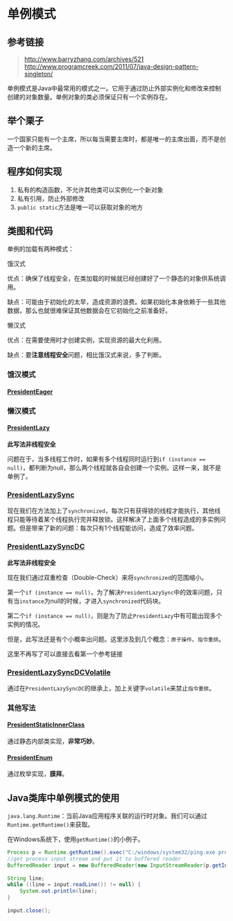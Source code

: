 # 单例模式
## 参考链接

> http://www.barryzhang.com/archives/521<br/>http://www.programcreek.com/2011/07/java-design-pattern-singleton/

单例模式是Java中最常用的模式之一。它用于通过防止外部实例化和修改来控制创建的对象数量。单例对象的类必须保证只有一个实例存在。

## 举个栗子
一个国家只能有一个主席，所以每当需要主席时，都是唯一的主席出面，而不是创造一个新的主席。

## 程序如何实现
1. 私有的构造函数，不允许其他类可以实例化一个新对象
2. 私有引用，防止外部修改
3. `public static`方法是唯一可以获取对象的地方

## 类图和代码

单例的加载有两种模式：

饿汉式

优点：确保了线程安全，在类加载的时候就已经创建好了一个静态的对象供系统调用。

缺点：可能由于初始化的太早，造成资源的浪费。如果初始化本身依赖于一些其他数据，那么也就很难保证其他数据会在它初始化之前准备好。

懒汉式

优点：在需要使用时才创建实例，实现资源的最大化利用。

缺点：要**注意线程安全**问题，相比饿汉式来说，多了判断。


### 饿汉模式

#### [PresidentEager](https://github.com/yangdd1205/design-patterns/blob/master/src/main/java/desgin/patterns/creational/singleton/PresidentEager.java)

### 懒汉模式

#### [PresidentLazy](https://github.com/yangdd1205/design-patterns/blob/master/src/main/java/desgin/patterns/creational/singleton/PresidentLazy.java)

**此写法非线程安全**

问题在于，当多线程工作时，如果有多个线程同时运行到`if (instance == null)`，都判断为null，那么两个线程就各自会创建一个实例。这样一来，就不是单例了。



### [PresidentLazySync](https://github.com/yangdd1205/design-patterns/blob/master/src/main/java/desgin/patterns/creational/singleton/PresidentLazySync.java)


现在我们在方法加上了`synchronized`，每次只有获得锁的线程才能执行，其他线程只能等待着某个线程执行完并释放锁。这样解决了上面多个线程造成的多实例问题。但是带来了新的问题：每次只有1个线程能访问，造成了效率问题。

### [PresidentLazySyncDC](https://github.com/yangdd1205/design-patterns/blob/master/src/main/java/desgin/patterns/creational/singleton/PresidentLazySyncDC.java)

**此写法非线程安全**

现在我们通过双重检查（Double-Check）来将`synchronized`的范围缩小。

第一个`if (instance == null)`，为了解决`PresidentLazySync`中的效率问题，只有当`instance`为null的时候，才进入`synchronized`代码块。

第二个`if (instance == null)`，则是为了防止`PresidentLazy`中有可能出现多个实例的情况。

但是，此写法还是有个小概率出问题。这里涉及到几个概念：`原子操作`、`指令重排`。

这里不再写了可以直接去看第一个参考链接

### [PresidentLazySyncDCVolatile](https://github.com/yangdd1205/design-patterns/blob/master/src/main/java/desgin/patterns/creational/singleton/PresidentLazySyncDCVolatile.java)

通过在`PresidentLazySyncDC`的继承上，加上关键字`volatile`来禁止`指令重排`。


### 其他写法

#### [PresidentStaticInnerClass](https://github.com/yangdd1205/design-patterns/blob/master/src/main/java/desgin/patterns/creational/singleton/PresidentStaticInnerClass.java)

通过静态内部类实现，**非常巧妙**。

#### [PresidentEnum](https://github.com/yangdd1205/design-patterns/blob/master/src/main/java/desgin/patterns/creational/singleton/PresidentEnum.java)

通过枚举实现，**膜拜**。

## Java类库中单例模式的使用

`java.lang.Runtime`：当前Java应用程序关联的运行时对象。我们可以通过`Runtime.getRuntime()`来获取。

在Windows系统下，使用`getRuntime()`的小例子。

```java
Process p = Runtime.getRuntime().exec("C:/windows/system32/ping.exe programcreek.com");
//get process input stream and put it to buffered reader
BufferedReader input = new BufferedReader(new InputStreamReader(p.getInputStream()));
 
String line;
while ((line = input.readLine()) != null) {
	System.out.println(line);
}
 
input.close();
```




